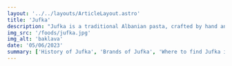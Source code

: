 ```yaml
---
layout: '../../layouts/ArticleLayout.astro'
title: 'Jufka'
description: "Jufka is a traditional Albanian pasta, crafted by hand and steeped in centuries of culinary heritage."
img_src: '/foods/jufka.jpg'
img_alt: 'baklava'
date: '05/06/2023'
summary: ['History of Jufka', 'Brands of Jufka', 'Where to find Jufka in Diber', 'Conclusion']
---
```

